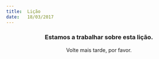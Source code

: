 ```yaml
---
title:  Lição
date:   18/03/2017
---
```


### <center>Estamos a trabalhar sobre esta lição.</center>
<center>Volte mais tarde, por favor.</center>